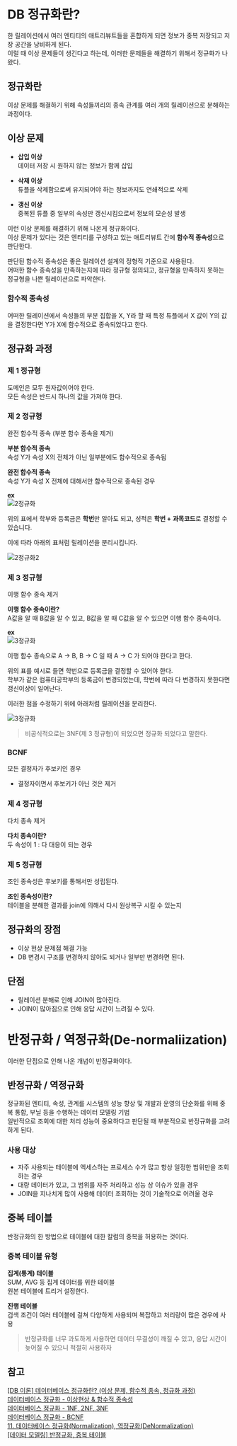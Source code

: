 # DB 정규화란?
한 릴레이션에서 여러 엔티티의 애트리뷰트들을 혼합하게 되면 정보가 중복 저장되고 저장 공간을 낭비하게 된다.  
이럴 때 이상 문제들이 생긴다고 하는데, 이러한 문제들을 해결하기 위해서 정규화가 나왔다.  

## 정규화란  
이상 문제를 해결하기 위해 속성들끼리의 종속 관계를 여러 개의 릴레이션으로 분해하는 과정이다.

## 이상 문제

- **삽입 이상**  
    데이터 저장 시 원하지 않는 정보가 함께 삽입

- **삭제 이상**  
    튜플을 삭제함으로써 유지되어야 하는 정보까지도 연쇄적으로 삭제

- **갱신 이상**  
    중복된 튜플 중 일부의 속성만 갱신시킴으로써 정보의 모순성 발생

이런 이상 문제를 해결하기 위해 나온게 정규화이다.  
이상 문제가 있다는 것은 엔티티를 구성하고 있는 애트리뷰트 간에 **함수적 종속성**으로 판단한다.

판단된 함수적 종속성은 좋은 릴레이션 설계의 정형적 기준으로 사용된다.  
어떠한 함수 종속성을 만족하는지에 따라 정규형 정의되고, 정규형을 만족하지 못하는 정규형을 나쁜 릴레이션으로 파악한다.

### 함수적 종속성

어떠한 릴레이션에서 속성들의 부분 집합을 X, Y라 할 때 특정 튜플에서 X 값이 Y의 값을 결정한다면 Y가 X에 함수적으로 종속되었다고 한다.

## 정규화 과정

### 제 1 정규형
도메인은 모두 원자값이어야 한다.  
모든 속성은 반드시 하나의 값을 가져야 한다.

### 제 2 정규형
완전 함수적 종속 (부분 함수 종속을 제거)

**부분 함수적 종속**  
속성 Y가 속성 X의 전체가 아닌 일부분에도 함수적으로 종속됨

**완전 함수적 종속**  
속성 Y가 속성 X 전체에 대해서만 함수적으로 종속된 경우

**ex**  
![2정규화](../image/normalization/2정규형예시1.png)

위의 표에서 학부와 등록금은 **학번**만 알아도 되고, 성적은 **학번 + 과목코드**로 결정할 수 있습니다.

이에 따라 아래의 표처럼 릴레이션을 분리시킵니다.

![2정규화2](../image/normalization/2정규형예시2.png)

### 제 3 정규형
이행 함수 종속 제거

**이행 함수 종속이란?**  
A값을 알 때 B값을 알 수 있고, B값을 알 때 C값을 알 수 있으면 이행 함수 종속이다.

**ex**  
![3정규화](../image/normalization/3정규형예시1.png)

이행 함수 종속으로 A → B, B → C 일 때 A → C 가 되어야 한다고 한다.

위의 표를 예시로 들면 학번으로 등록금을 결정할 수 있어야 한다.   
학부가 같은 컴퓨터공학부의 등록금이 변경되었는데, 학번에 따라 다 변경하지 못한다면 갱신이상이 일어난다. 

이러한 점을 수정하기 위에 아래처럼 릴레이션을 분리한다.

![3정규화](../image/normalization/3정규형예시2.png)

> 비공식적으로는 3NF(제 3 정규형)이 되었으면 정규화 되었다고 말한다.

### BCNF 
모든 결정자가 후보키인 경우
- 결정자이면서 후보키가 아닌 것은 제거

### 제 4 정규형
다치 종속 제거

**다치 종속이란?**  
두 속성이 1 : 다 대응이 되는 경우

### 제 5 정규형
조인 종속성은 후보키를 통해서만 성립된다.

**조인 종속성이란?**  
테이블을 분해한 결과를 join에 의해서 다시 원상복구 시킬 수 있는지


## 정규화의 장점
- 이상 현상 문제점 해결 가능
- DB 변경시 구조를 변경하지 않아도 되거나 일부만 변경하면 된다.

## 단점
- 릴레이션 분해로 인해 JOIN이 많아진다.
- JOIN이 많아짐으로 인해 응답 시간이 느려질 수 있다.

# 반정규화 / 역정규화(De-normaliization)
이러한 단점으로 인해 나온 개념이 반정규화이다.

## 반정규화 / 역정규화
정규화된 엔티티, 속성, 관계를 시스템의 성능 향상 및 개발과 운영의 단순화를 위해 중복 통합, 부닐 등을 수행하는 데이터 모델링 기법  
일반적으로 조회에 대한 처리 성능이 중요하다고 판단될 때 부분적으로 반정규화를 고려하게 된다.

### 사용 대상
- 자주 사용되는 테이블에 엑세스하는 프로세스 수가 많고 항상 일정한 범위만을 조회하는 경우
- 대량 데이터가 있고, 그 범위를 자주 처리하고 성능 상 이슈가 있을 경우
- JOIN을 지나치게 많이 사용해 데이터 조회하는 것이 기술적으로 어려울 경우

## 중복 테이블
반정규화의 한 방법으로 테이블에 대한 칼럼의 중복을 허용하는 것이다.

### 중복 테이블 유형
**집계(통계) 테이블**  
SUM, AVG 등 집계 데이터를 위한 테이블   
원본 테이블에 트리거 설정한다.

**진행 테이블**  
검색 조건이 여러 테이블에 걸쳐 다양하게 사용되며 복잡하고 처리량이 많은 경우에 사용 

> 반정규화를 너무 과도하게 사용하면 데이터 무결성이 깨질 수 있고, 응답 시간이 늦어질 수 있으니 적절히 사용하자


## 참고
[[DB 이론] 데이터베이스 정규화란? (이상 문제, 함수적 종속, 정규화 과정)](https://nirsa.tistory.com/107)  
[데이터베이스 정규화 - 이상현상 & 함수적 종속성](https://yaboong.github.io/database/2018/03/09/database-anomaly-and-functional-dependency/)  
[데이터베이스 정규화 - 1NF, 2NF, 3NF](https://yaboong.github.io/database/2018/03/09/database-normalization-1/)  
[데이터베이스 정규화 - BCNF](https://yaboong.github.io/database/2018/03/10/database-normalization-2/)  
[11. 데이터베이스 정규화(Normalization), 역정규화(DeNormalization)](https://dodo000.tistory.com/21)  
[[데이터 모델링] 반정규화, 중복 테이블](https://neokido.tistory.com/entry/%EB%8D%B0%EC%9D%B4%ED%84%B0-%EB%AA%A8%EB%8D%B8%EB%A7%81-%EB%B0%98%EC%A0%95%EA%B7%9C%ED%99%94-%EC%A4%91%EB%B3%B5-%ED%85%8C%EC%9D%B4%EB%B8%94)
